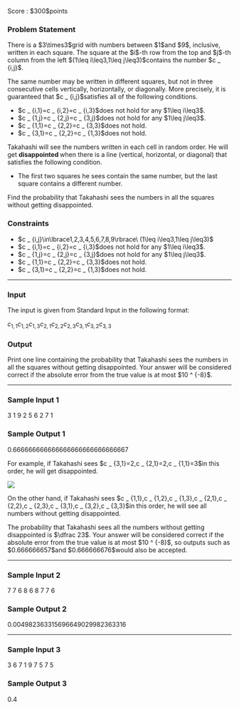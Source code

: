 
<div>

<span>

<span>

<p>
Score : $300$points
</p>

<div>

<section>

### **Problem Statement**

<p>
There is a $3\times3$grid with numbers between $1$and $9$, inclusive, written in each square. The square at the $i$-th row from the top and $j$-th column from the left $(1\leq i\leq3,1\leq j\leq3)$contains the number $c _ {i,j}$.
</p>

<p>
The same number may be written in different squares, but not in three consecutive cells vertically, horizontally, or diagonally.
More precisely, it is guaranteed that $c _ {i,j}$satisfies all of the following conditions.
</p>

<ul>

<li>
$c _ {i,1}=c _ {i,2}=c _ {i,3}$does not hold for any $1\leq i\leq3$. 
</li>

<li>
$c _ {1,j}=c _ {2,j}=c _ {3,j}$does not hold for any $1\leq j\leq3$.
</li>

<li>
$c _ {1,1}=c _ {2,2}=c _ {3,3}$does not hold.
</li>

<li>
$c _ {3,1}=c _ {2,2}=c _ {1,3}$does not hold.
</li>

</ul>

<p>
Takahashi will see the numbers written in each cell in random order.
He will get 
<strong>
disappointed
</strong>
when there is a line (vertical, horizontal, or diagonal) that satisfies the following condition.
</p>

<ul>

<li>
The first two squares he sees contain the same number, but the last square contains a different number.
</li>

</ul>

<p>
Find the probability that Takahashi sees the numbers in all the squares without getting disappointed.
</p>

</section>

</div>

<div>

<section>

### **Constraints**

<ul>

<li>
$c _ {i,j}\in\lbrace1,2,3,4,5,6,7,8,9\rbrace\ (1\leq i\leq3,1\leq j\leq3)$
</li>

<li>
$c _ {i,1}=c _ {i,2}=c _ {i,3}$does not hold for any $1\leq i\leq3$. 
</li>

<li>
$c _ {1,j}=c _ {2,j}=c _ {3,j}$does not hold for any $1\leq j\leq3$.
</li>

<li>
$c _ {1,1}=c _ {2,2}=c _ {3,3}$does not hold.
</li>

<li>
$c _ {3,1}=c _ {2,2}=c _ {1,3}$does not hold.
</li>

</ul>

</section>

</div>

---

<div>

<div>

<section>

### **Input**

<p>
The input is given from Standard Input in the following format:
</p>

<div>

$c _ {1,1}$$c _ {1,2}$$c _ {1,3}$$c _ {2,1}$$c _ {2,2}$$c _ {2,3}$$c _ {3,1}$$c _ {3,2}$$c _ {3,3}$
</div>

</section>

</div>

<div>

<section>

### **Output**

<p>
Print one line containing the probability that Takahashi sees the numbers in all the squares without getting disappointed.
Your answer will be considered correct if the absolute error from the true value is at most $10 ^ {-8}$.
</p>

</section>

</div>

</div>

---

<div>

<section>

### **Sample Input 1**

<div>

3 1 9
2 5 6
2 7 1

</div>

</section>

</div>

<div>

<section>

### **Sample Output 1**

<div>

0.666666666666666666666666666667

</div>

<p>
For example, if Takahashi sees $c _ {3,1}=2,c _ {2,1}=2,c _ {1,1}=3$in this order, he will get disappointed.
</p>

<p>

<img src="https://img.atcoder.jp/abc319/d4635a227bbb8db7143f4bbee77a9979.png">

</img>

</p>

<p>
On the other hand, if Takahashi sees $c _ {1,1},c _ {1,2},c _ {1,3},c _ {2,1},c _ {2,2},c _ {2,3},c _ {3,1},c _ {3,2},c _ {3,3}$in this order, he will see all numbers without getting disappointed.
</p>

<p>
The probability that Takahashi sees all the numbers without getting disappointed is $\dfrac 23$.
Your answer will be considered correct if the absolute error from the true value is at most $10 ^ {-8}$, so outputs such as $0.666666657$and $0.666666676$would also be accepted.
</p>

</section>

</div>

---

<div>

<section>

### **Sample Input 2**

<div>

7 7 6
8 6 8
7 7 6

</div>

</section>

</div>

<div>

<section>

### **Sample Output 2**

<div>

0.004982363315696649029982363316

</div>

</section>

</div>

---

<div>

<section>

### **Sample Input 3**

<div>

3 6 7
1 9 7
5 7 5

</div>

</section>

</div>

<div>

<section>

### **Sample Output 3**

<div>

0.4

</div>

</section>

</div>

</span>

</span>

</div>
